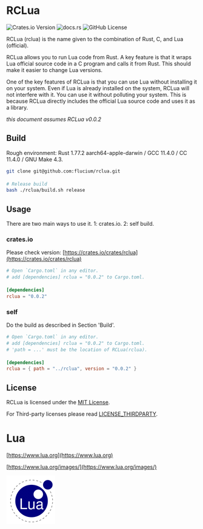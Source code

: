 # RCLua
![Crates.io Version](https://img.shields.io/crates/v/rclua?style=flat&link=https%3A%2F%2Fcrates.io%2Fcrates%2Frclua)
![docs.rs](https://img.shields.io/docsrs/rclua?link=https%3A%2F%2Fdocs.rs%2Frclua%2F0.0.1%2Frclua%2F)
![GitHub License](https://img.shields.io/github/license/flucium/rclua?style=flat)

RCLua (rclua) is the name given to the combination of Rust, C, and Lua (official).

RCLua allows you to run Lua code from Rust. A key feature is that it wraps Lua official source code in a C program and calls it from Rust. This should make it easier to change Lua versions.

One of the key features of RCLua is that you can use Lua without installing it on your system. Even if Lua is already installed on the system, RCLua will not interfere with it. You can use it without polluting your system. This is because RCLua directly includes the official Lua source code and uses it as a library.

*this document assumes RCLua v0.0.2*

## Build
Rough environment: Rust 1.77.2 aarch64-apple-darwin / GCC 11.4.0 / CC 11.4.0 / GNU Make 4.3.

```bash
git clone git@github.com:flucium/rclua.git

# Release build
bash ./rclua/build.sh release
```

## Usage
There are two main ways to use it. 1: crates.io. 2: self build.

### crates.io
Please check version: [https://crates.io/crates/rclua](https://crates.io/crates/rclua)

```TOML
# Open `Cargo.toml` in any editor.
# add [dependencies] rclua = "0.0.2" to Cargo.toml.

[dependencies]
rclua = "0.0.2"
```

### self
Do the build as described in Section 'Build'.

```TOML
# Open `Cargo.toml` in any editor.
# add [dependencies] rclua = "0.0.2" to Cargo.toml.
# 'path = ...' must be the location of RCLua(rclua).

[dependencies]
rclua = { path = "../rclua", version = "0.0.2" }
```

## License
RCLua is licensed under the [MIT License](./LICENSE). 

For Third-party licenses please read [LICENSE_THIRDPARTY](./LICENSE_THIRDPARTY).

# Lua
[https://www.lua.org](https://www.lua.org)

[https://www.lua.org/images/](https://www.lua.org/images/)

![Lua](./lua-logo.gif "Lua")